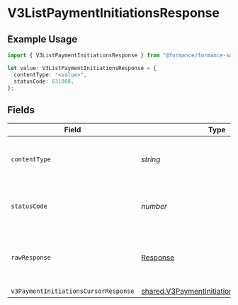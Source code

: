 # V3ListPaymentInitiationsResponse

## Example Usage

```typescript
import { V3ListPaymentInitiationsResponse } from "@formance/formance-sdk/sdk/models/operations";

let value: V3ListPaymentInitiationsResponse = {
  contentType: "<value>",
  statusCode: 631008,
};
```

## Fields

| Field                                                                                                         | Type                                                                                                          | Required                                                                                                      | Description                                                                                                   |
| ------------------------------------------------------------------------------------------------------------- | ------------------------------------------------------------------------------------------------------------- | ------------------------------------------------------------------------------------------------------------- | ------------------------------------------------------------------------------------------------------------- |
| `contentType`                                                                                                 | *string*                                                                                                      | :heavy_check_mark:                                                                                            | HTTP response content type for this operation                                                                 |
| `statusCode`                                                                                                  | *number*                                                                                                      | :heavy_check_mark:                                                                                            | HTTP response status code for this operation                                                                  |
| `rawResponse`                                                                                                 | [Response](https://developer.mozilla.org/en-US/docs/Web/API/Response)                                         | :heavy_check_mark:                                                                                            | Raw HTTP response; suitable for custom response parsing                                                       |
| `v3PaymentInitiationsCursorResponse`                                                                          | [shared.V3PaymentInitiationsCursorResponse](../../../sdk/models/shared/v3paymentinitiationscursorresponse.md) | :heavy_minus_sign:                                                                                            | OK                                                                                                            |